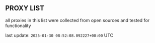 ## PROXY LIST

all proxies in this list were collected from open sources and tested for functionality

last update: `2025-01-30 08:52:08.092227+00:00` UTC